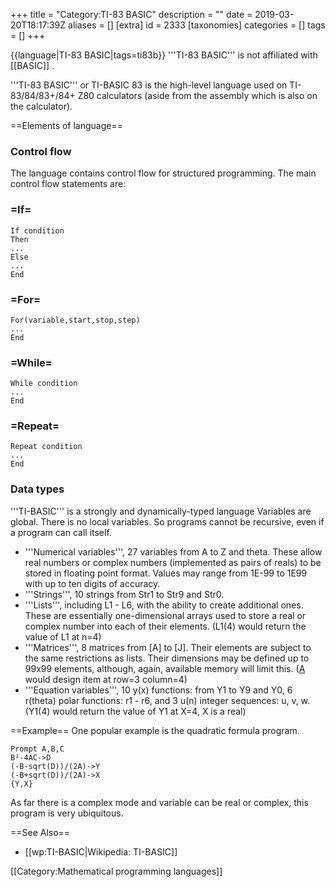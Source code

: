 +++
title = "Category:TI-83 BASIC"
description = ""
date = 2019-03-20T18:17:39Z
aliases = []
[extra]
id = 2333
[taxonomies]
categories = []
tags = []
+++

{{language|TI-83 BASIC|tags=ti83b}}
'''TI-83 BASIC''' is not affiliated with [[BASIC]] .

'''TI-83 BASIC''' or TI-BASIC 83 is the high-level language used on TI-83/84/83+/84+ Z80 calculators (aside from the assembly which is also on the calculator).

==Elements of language==

### Control flow

The language contains control flow for structured programming. 
The main control flow statements are:

### =If=


```ti83b
If condition
Then
...
Else
...
End
```


### =For=


```ti83b
For(variable,start,stop,step)
...
End
```


### =While=


```ti83b
While condition
...
End
```


### =Repeat=


```ti83b
Repeat condition
...
End
```


### Data types

'''TI-BASIC''' is a strongly and dynamically-typed language
Variables are global. There is no local variables. So programs cannot be recursive, even if a program can call itself.
* '''Numerical variables''', 27 variables from A to Z and theta. These allow real numbers or complex numbers (implemented as pairs of reals) to be stored in floating point format. Values may range from 1E-99 to 1E99 with up to ten digits of accuracy.
* '''Strings''', 10 strings from Str1 to Str9 and Str0.
* '''Lists''', including L1 - L6, with the ability to create additional ones. These are essentially one-dimensional arrays used to store a real or complex number into each of their elements. (L1(4) would return the value of L1 at n=4)
* '''Matrices''', 8 matrices from [A] to [J]. Their elements are subject to the same restrictions as lists. Their dimensions may be defined up to 99x99 elements, although, again, available memory will limit this. ([A](3,4) would design item at row=3 column=4)
* '''Equation variables''', 10 y(x) functions: from Y1 to Y9 and Y0, 6 r(theta) polar functions: r1 - r6, and 3 u(n) integer sequences: u, v, w. (Y1(4) would return the value of Y1 at X=4, X is a real)

==Example==
One popular example is the quadratic formula program. 

```ti83b
Prompt A,B,C
B²-4AC->D
(-B-sqrt(D))/(2A)->Y
(-B+sqrt(D))/(2A)->X
{Y,X}
```

As far there is a complex mode and variable can be real or complex, this program is very ubiquitous.




==See Also==
* [[wp:TI-BASIC|Wikipedia: TI-BASIC]]

[[Category:Mathematical programming languages]]
